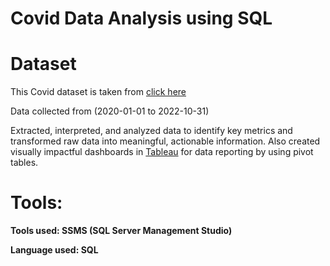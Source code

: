 # Covid Data Analysis using SQL

# Dataset

This Covid dataset is taken from [click here](https://ourworldindata.org/covid-deaths)

Data collected from (2020-01-01 to 2022-10-31)

Extracted, interpreted, and analyzed data to identify key metrics and transformed raw data into meaningful, actionable information. Also created visually impactful dashboards in [Tableau](https://public.tableau.com/app/profile/divya1779/viz/CovidDataAnalysis_16678350872160/Dashboard1) for data reporting by using pivot tables.

# Tools:
**Tools used: SSMS (SQL Server Management Studio)**

**Language used: SQL**





